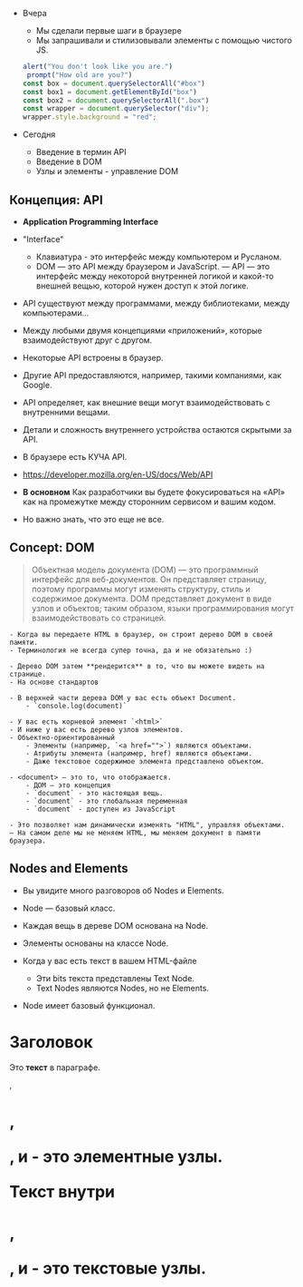 - Вчера
	- Мы сделали первые шаги в браузере
	- Мы запрашивали и стилизовывали элементы с помощью чистого JS.

	```js
    alert("You don't look like you are.") 
	 prompt("How old are you?")
    const box = document.querySelectorAll("#box")
    const box1 = document.getElementById("box")
    const box2 = document.querySelectorAll(".box")
    const wrapper = document.querySelector("div");
    wrapper.style.background = "red";
    ```

- Сегодня
	- Введение в термин API
	- Введение в DOM
	- Узлы и элементы - управление DOM

## Концепция: API

- **Application Programming Interface** 

- "Interface"
	- Клавиатура - это интерфейс между компьютером и Русланом.
	- DOM — это API между браузером и JavaScript.
— API — это интерфейс между некоторой внутренней логикой и какой-то внешней вещью, которой нужен доступ к этой логике.
- API существуют между программами, между библиотеками, между компьютерами...
- Между любыми двумя концепциями «приложений», которые взаимодействуют друг с другом.
- Некоторые API встроены в браузер.
- Другие API предоставляются, например, такими компаниями, как Google.
- API определяет, как внешние вещи могут взаимодействовать с внутренними вещами.
- Детали и сложность внутреннего устройства остаются скрытыми за API.

- В браузере есть КУЧА API.
 - https://developer.mozilla.org/en-US/docs/Web/API

- **В основном** Как разработчики вы будете фокусироваться на «API» как на промежутке между сторонним сервисом и вашим кодом.
 - Но важно знать, что это еще не все.

## Concept: DOM

> Объектная модель документа (DOM) — это программный интерфейс для веб-документов. Он представляет страницу, поэтому программы могут изменять структуру, стиль и содержимое документа. DOM представляет документ в виде узлов и объектов; таким образом, языки программирования могут взаимодействовать со страницей.

	- Когда вы передаете HTML в браузер, он строит дерево DOM в своей памяти.
	- Терминология не всегда супер точна, да и не обязательно :)

	- Дерево DOM затем **рендерится** в то, что вы можете видеть на странице.
	- На основе стандартов

	- В верхней части дерева DOM у вас есть объект Document.
		- `console.log(document)`

	- У вас есть корневой элемент `<html>`
	- И ниже у вас есть дерево узлов элементов.
	- Объектно-ориентированный
		- Элементы (например, `<a href="">`) являются объектами.
		- Атрибуты элемента (например, href) являются объектами.
		- Даже текстовое содержимое элемента представлено объектом.

	- <document> — это то, что отображается.
		- ДОМ — это концепция
		- `document` - это настоящая вещь.
		- `document` - это глобальная переменная
		- `document` - доступен из JavaScript

	- Это позволяет нам динамически изменять "HTML", управляя объектами.
	— На самом деле мы не меняем HTML, мы меняем документ в памяти браузера.

## Nodes and Elements

- Вы увидите много разговоров об Nodes и Elements.
- Node — базовый класс.
- Каждая вещь в дереве DOM основана на Node.
- Элементы основаны на классе Node.

- Когда у вас есть текст в вашем HTML-файле
	- Эти bits текста представлены Text Node.
	- Text Nodes являются Nodes, но не Elements.

- Node имеет базовый функционал.

<div>
    <h1>Заголовок</h1>
    <p>Это <b>текст</b> в параграфе.</p>
</div>

<div>, <h1>, <p>, и <b> - это элементные узлы.

Текст внутри <h1>, <p>, и <b> - это текстовые узлы.

